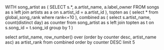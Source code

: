 WITH song_artist as (
SELECT 
s.*,
a.artist_name, 
a.label_owner
FROM songs as s
left join artists as a on s.artist_id = a.artist_id
), 
topten as (
select * from global_song_rank
where rank<=10
),
combined as (
select s.artist_name, 
count(distinct day) as counter
from song_artist as s
left join topten as t on s.song_id = t.song_id
group by 1
)

select
artist_name,
row_number() over (order by counter desc, artist_name asc) as artist_rank
from combined
order by counter DESC
limit 5


